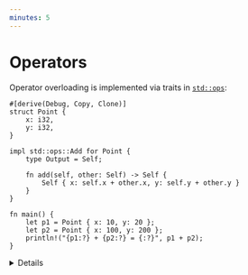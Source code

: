 ```yaml
---
minutes: 5
---
```


# Operators

Operator overloading is implemented via traits in [`std::ops`][1]:

```rust,editable
#[derive(Debug, Copy, Clone)]
struct Point {
    x: i32,
    y: i32,
}

impl std::ops::Add for Point {
    type Output = Self;

    fn add(self, other: Self) -> Self {
        Self { x: self.x + other.x, y: self.y + other.y }
    }
}

fn main() {
    let p1 = Point { x: 10, y: 20 };
    let p2 = Point { x: 100, y: 200 };
    println!("{p1:?} + {p2:?} = {:?}", p1 + p2);
}
```

<details>

Discussion points:

- You could implement `Add` for `&Point`. In which situations is that useful?
  - Answer: `Add:add` consumes `self`. If type `T` for which you are overloading
    the operator is not `Copy`, you should consider overloading the operator for
    `&T` as well. This avoids unnecessary cloning on the call site.
- Why is `Output` an associated type? Could it be made a type parameter of the
  method?
  - Short answer: Function type parameters are controlled by the caller, but
    associated types (like `Output`) are controlled by the implementer of a
    trait.
- You could implement `Add` for two different types, e.g.
  `impl Add<(i32, i32)> for Point` would add a tuple to a `Point`.

The `Not` trait (`!` operator) is notable because it does not "boolify" like the
same operator in C-family languages; instead, for integer types it negates each
bit of the number, which arithmetically is equivalent to subtracting it from -1:
`!5 == -6`.

</details>

[1]: https://doc.rust-lang.org/std/ops/index.html
